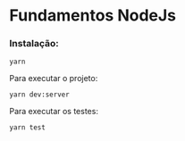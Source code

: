 # Fundamentos NodeJs

### Instalação:

```
yarn
```

Para executar o projeto:

```
yarn dev:server
```

Para executar os testes:

```
yarn test
```

